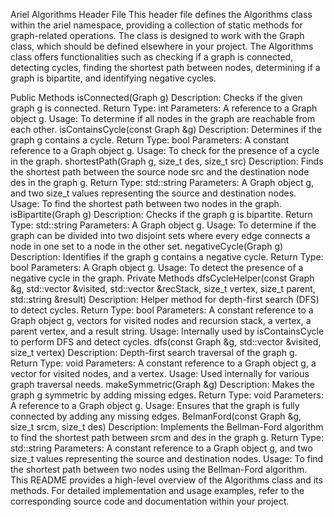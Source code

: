 Ariel Algorithms Header File
This header file defines the Algorithms class within the ariel namespace, providing a collection of static methods for graph-related operations. The class is designed to work with the Graph class, which should be defined elsewhere in your project. The Algorithms class offers functionalities such as checking if a graph is connected, detecting cycles, finding the shortest path between nodes, determining if a graph is bipartite, and identifying negative cycles.

Public Methods
isConnected(Graph g)
Description: Checks if the given graph g is connected.
Return Type: int
Parameters: A reference to a Graph object g.
Usage: To determine if all nodes in the graph are reachable from each other.
isContainsCycle(const Graph &g)
Description: Determines if the graph g contains a cycle.
Return Type: bool
Parameters: A constant reference to a Graph object g.
Usage: To check for the presence of a cycle in the graph.
shortestPath(Graph g, size_t des, size_t src)
Description: Finds the shortest path between the source node src and the destination node des in the graph g.
Return Type: std::string
Parameters: A Graph object g, and two size_t values representing the source and destination nodes.
Usage: To find the shortest path between two nodes in the graph.
isBipartite(Graph g)
Description: Checks if the graph g is bipartite.
Return Type: std::string
Parameters: A Graph object g.
Usage: To determine if the graph can be divided into two disjoint sets where every edge connects a node in one set to a node in the other set.
negativeCycle(Graph g)
Description: Identifies if the graph g contains a negative cycle.
Return Type: bool
Parameters: A Graph object g.
Usage: To detect the presence of a negative cycle in the graph.
Private Methods
dfsCycleHelper(const Graph &g, std::vector<bool> &visited, std::vector<int> &recStack, size_t vertex, size_t parent, std::string &result)
Description: Helper method for depth-first search (DFS) to detect cycles.
Return Type: bool
Parameters: A constant reference to a Graph object g, vectors for visited nodes and recursion stack, a vertex, a parent vertex, and a result string.
Usage: Internally used by isContainsCycle to perform DFS and detect cycles.
dfs(const Graph &g, std::vector<bool> &visited, size_t vertex)
Description: Depth-first search traversal of the graph g.
Return Type: void
Parameters: A constant reference to a Graph object g, a vector for visited nodes, and a vertex.
Usage: Used internally for various graph traversal needs.
makeSymmetric(Graph &g)
Description: Makes the graph g symmetric by adding missing edges.
Return Type: void
Parameters: A reference to a Graph object g.
Usage: Ensures that the graph is fully connected by adding any missing edges.
BelmanFord(const Graph &g, size_t srcm, size_t des)
Description: Implements the Bellman-Ford algorithm to find the shortest path between srcm and des in the graph g.
Return Type: std::string
Parameters: A constant reference to a Graph object g, and two size_t values representing the source and destination nodes.
Usage: To find the shortest path between two nodes using the Bellman-Ford algorithm.
This README provides a high-level overview of the Algorithms class and its methods. For detailed implementation and usage examples, refer to the corresponding source code and documentation within your project.
